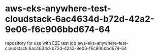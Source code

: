 # aws-eks-anywhere-test-cloudstack-6ac4634d-b72d-42a2-9e06-f6c906bbd674-64
repository for use with E2E test job aws-eks-anywhere-test-cloudstack:6ac4634d-b72d-42a2-9e06-f6c906bbd674-64
